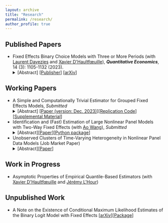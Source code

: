 ```yaml
---
layout: archive
title: "Research"
permalink: /research/
author_profile: true
---
```



## Published Papers
<ul>
 <li>Fixed Effects Binary Choice Models with Three or More Periods (with <a href="https://sites.google.com/view/laurentdavezies/about-me">Laurent Davezies</a> and <a href="https://faculty.crest.fr/xdhaultfoeuille/">Xavier D'Haultfœuille</a>),  <em><b>Quantitative Economics</b></em>, 14 (3): 1105-1132 (2023). 
<details><summary>[Abstract] [<a href="https://www.econometricsociety.org/publications/quantitative-economics/2023/07/01/Fixed-effects-binary-choice-models-with-three-or-more-periods">Publisher</a>] [<a href="https://arxiv.org/pdf/2009.08108v4.pdf">arXiv</a>]</summary>
<p>
<em>We consider fixed effects binary choice models with a fixed number of periods $T$ and without a large support condition on the regressors. If the time-varying unobserved terms are i.i.d. with known distribution $F$, Chamberlain (2010) shows that the common slope parameter is point identified if and only if $F$ is logistic. However, he only considers in his proof $T=2$. We show that actually, the result does not generalize to $T\geq 3$: the common slope parameter can be identified when $F$ belongs to a family including the logit distribution. Identification is based on a conditional moment restriction. Under restrictions on the covariates, these moment conditions lead to point identification of relative effects. Finally, if $T=3$ and mild conditions hold, GMM estimators based on these conditional moment restrictions reach the semiparametric efficiency bound.
 </em>
</p>
</details>
 </li>
 </ul>

## Working Papers

<ul>
 <li>A Simple and Computationally Trivial Estimator for Grouped Fixed Effects Models, <em>Submitted</em>
<details><summary>[Abstract] [<a href="http://arxiv.org/abs/2203.08879">Paper (version: Dec. 2023)</a>][<a href="https://github.com/martinmugnier/TPWD-Estimators">Replication Code</a>][<a href="https://github.com/martinmugnier/martinmugnier.github.io/blob/master/files/a_simple_and_computationally_trivial_estimator_for_grouped_fixed_effects_models_SUPP_MATv2.pdf">Supplemental Material</a>]</summary>
<p>
<em> This paper introduces a new fixed effects estimator for linear panel data models with clustered time patterns of unobserved heterogeneity. The method avoids non-convex and combinatorial optimization by combining a preliminary consistent estimator of the slope coefficient, an agglomerative pairwise-differencing clustering of cross-sectional units, and a pooled ordinary least squares regression. Asymptotic guarantees are established in a framework where $T$ can grow at any power of $N$, as both $N$ and $T$ approach infinity. Unlike most existing approaches, the proposed estimator is computationally straightforward and does not require a known upper bound on the number of groups. As existing approaches, this method leads to a consistent estimation of well-separated groups and an estimator of common parameters asymptotically equivalent to the infeasible regression controlling for the true groups. An application revisits the statistical association between income and democracy.
 </em>
</p>
</details>
 </li>
 <li>Identification and (Fast) Estimation of Large Nonlinear Panel Models with Two-Way Fixed Effects (with <a href="https://sites.google.com/view/aowang-economics/home">Ao Wang</a>), <em>Submitted</em>
 <details><summary>[Abstract][<a href="https://papers.ssrn.com/sol3/papers.cfm?abstract_id=4186349">Paper</a>][<a href="https://github.com/martinmugnier/nlmfe">Python package</a>]</summary>
  <p>
   <em>We study a nonlinear two-way fixed effects panel model that allows for unobserved individual heterogeneity in slopes (interacting with covariates) and (unknown) flexibly specified link function. The former is particularly relevant when the researcher is interested in the distributional causal effects of covariates, and the latter mitigates potential misspecification errors due to imposing a known link function. We show that the fixed effects parameters and the (nonparametrically specified) link function can be identified when both individual and time dimensions are large. We propose a novel iterative Gauss-Seidel estimation procedure that overcomes the practical challenge of dimensionality in the number of fixed effects when the dataset is large. We revisit two empirical studies in trade (Helpman et al., 2008) and innovation (Aghion et al., 2013), and find non-negligible unobserved dispersion in trade elasticity (across countries) and the effect of institutional ownership on innovation (across firms). These exercises emphasize the usefulness of our method in capturing flexible (and unobserved) heterogeneity in the causal relationship of interest that may have important implications for the subsequent policy analysis.
   </em>
  </p>
  </details>
  </li>
  <li>Unobserved Clusters of Time-Varying Heterogeneity in Nonlinear Panel Data Models (Job Market Paper)
   <details><summary>[Abstract][<a href="https://drive.google.com/file/d/1KhmV8tOcoGdIMMpQ4aaw0ddvyeL5tG4V/view?usp=sharing">Paper</a>]</summary>
  <p>
   <em>In studies based on longitudinal data, researchers often assume time-invariant unobserved heterogeneity or linear-in-parameters conditional expectations. Violation of these assumptions may lead to poor counterfactuals. I study the identification and estimation of a large class of nonlinear grouped fixed effects (NGFE) models where the relationship between observed covariates and cross-sectional unobserved heterogeneity is left unrestricted but the latter only takes a restricted number of paths over time. I show that the corresponding ``clusters'' and the nonparametrically specified link function can be point-identified when both dimensions of the panel are large. I propose a semiparametric NGFE estimator and establish its large sample  properties in popular binary and count outcome models. Distinctive features of the NGFE estimator are that it is asymptotically normal unbiased at parametric rates, and it allows for the number of periods to grow slowly with the number of cross-sectional units. Monte Carlo simulations suggest good finite sample performance. I apply this new method to revisit the so-called inverted-U relationship between product market competition and innovation. Allowing for clustered patterns of time-varying unobserved heterogeneity leads to a less pronounced inverted-U relationship.
   </em>
  </p>
  </details>
  </li>
  
 </ul>



## Work in Progress

<ul>
 <li> Asymptotic  Properties  of  Empirical  Quantile-Based Estimators (with <a href="https://faculty.crest.fr/xdhaultfoeuille/">Xavier D'Haultfœuille</a> and <a href="https://sites.google.com/site/jeremylhour/">Jérémy L'Hour</a>)</li>
</ul>

## Unpublished Work

<ul>
  <li> A Note on the Existence of Conditional Maximum Likelihood Estimates of the Binary Logit Model with Fixed Effects [<a href="https://arxiv.org/abs/2009.09998">arXiv</a>][<a href="https://github.com/martinmugnier/BinLogitCMLE">Package</a>]  </li>
 </ul>
 
